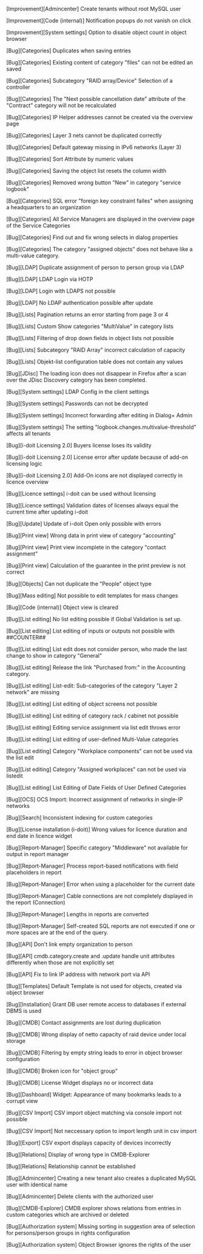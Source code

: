 [Improvement][Admincenter] Create tenants without root MySQL user

[Improvement][Code (internal)] Notification popups do not vanish on click

[Improvement][System settings] Option to disable object count in object browser

[Bug][Categories] Duplicates when saving entries

[Bug][Categories] Existing content of category "files" can not be edited an saved

[Bug][Categories] Subcategory "RAID array/Device" Selection of a controller

[Bug][Categories] The "Next possible cancellation date" attribute of the "Contract" category will not be recalculated

[Bug][Categories] IP Helper addresses cannot be created via the overview page

[Bug][Categories] Layer 3 nets cannot be duplicated correctly

[Bug][Categories] Default gateway missing in IPv6 networks (Layer 3)

[Bug][Categories] Sort Attribute by numeric values

[Bug][Categories] Saving the object list resets the column width

[Bug][Categories] Removed wrong button "New" in category "service logbook"

[Bug][Categories] SQL error "foreign key constraint failes" when assigning a headquarters to an organization

[Bug][Categories] All Service Managers are displayed in the overview page of the Service Categories

[Bug][Categories] Find out and fix wrong selects in dialog properties

[Bug][Categories] The category "assigned objects" does not behave like a multi-value category.

[Bug][LDAP] Duplicate assignment of person to person group via LDAP

[Bug][LDAP] LDAP Login via HOTP

[Bug][LDAP] Login with LDAPS not possible

[Bug][LDAP] No LDAP authentication possible after update

[Bug][Lists] Pagination returns an error starting from page 3 or 4

[Bug][Lists] Custom Show categories "MultiValue" in category lists

[Bug][Lists] Filtering of drop down fields in object lists not possible

[Bug][Lists] Subcategory "RAID Array" incorrect calculation of capacity

[Bug][Lists] Objekt-list configuration table does not contain any values

[Bug][JDisc] The loading icon does not disappear in Firefox after a scan over the JDisc Discovery category has been completed.

[Bug][System settings] LDAP Config in the client settings

[Bug][System settings] Passwords can not be decrypted

[Bug][System settings] Incorrect forwarding after editing in Dialog+ Admin

[Bug][System settings] The setting "logbook.changes.multivalue-threshold" affects all tenants

[Bug][i-doit Licensing 2.0] Buyers license loses its validity

[Bug][i-doit Licensing 2.0] License error after update because of add-on licensing logic

[Bug][i-doit Licensing 2.0] Add-On icons are not displayed correctly in licence overview

[Bug][Licence settings] i-doit can be used without licensing

[Bug][Licence settings] Validation dates of licenses always equal the current time after updating i-doit

[Bug][Update] Update of i-doit Open only possible with errors

[Bug][Print view] Wrong data in print view of category "accounting"

[Bug][Print view] Print view incomplete in the category "contact assignment"

[Bug][Print view] Calculation of the guarantee in the print preview is not correct

[Bug][Objects] Can not duplicate the "People" object type

[Bug][Mass editing] Not possible to edit templates for mass changes

[Bug][Code (internal)] Object view is cleared

[Bug][List editing] No list editing possible if Global Validation is set up.

[Bug][List editing] List editing of inputs or outputs not possible with ##COUNTER##

[Bug][List editing] List edit does not consider person, who made the last change to show in category "General"

[Bug][List editing] Release the link "Purchased from:" in the Accounting category.

[Bug][List editing] List-edit: Sub-categories of the category "Layer 2 network" are missing

[Bug][List editing] List editing of object screens not possible

[Bug][List editing] List editing of category rack / cabinet not possible

[Bug][List editing] Editing service assignment via list edit throws error

[Bug][List editing] List editing of user-defined Multi-Value categories

[Bug][List editing] Category "Workplace components" can not be used via the list edit

[Bug][List editing] Category "Assigned workplaces" can not be used via listedit

[Bug][List editing] List Editing of Date Fields of User Defined Categories

[Bug][OCS] OCS Import: Incorrect assignment of networks in single-IP networks

[Bug][Search] Inconsistent indexing for custom categories

[Bug][License installation (i-doit)] Wrong values for licence duration and end date in licence widget

[Bug][Report-Manager] Specific category "Middleware" not available for output in report manager

[Bug][Report-Manager] Process report-based notifications with field placeholders in report

[Bug][Report-Manager] Error when using a placeholder for the current date

[Bug][Report-Manager] Cable connections are not completely displayed in the report (Connection)

[Bug][Report-Manager] Lengths in reports are converted

[Bug][Report-Manager] Self-created SQL reports are not executed if one or more spaces are at the end of the query.

[Bug][API] Don't link empty organization to person

[Bug][API] cmdb.category.create and .update handle unit attributes differently when those are not explicitly set

[Bug][API] Fix to link IP address with network port via API

[Bug][Templates] Default Template is not used for objects, created via object browser

[Bug][Installation] Grant DB user remote access to databases if external DBMS is used

[Bug][CMDB] Contact assignments are lost during duplication

[Bug][CMDB] Wrong display of netto capacity of raid device under local storage

[Bug][CMDB] Filtering by empty string leads to error in object browser configuration

[Bug][CMDB] Broken icon for "object group"

[Bug][CMDB] License Widget displays no or incorrect data

[Bug][Dashboard] Widget: Appearance of many bookmarks leads to a corrupt view

[Bug][CSV Import] CSV import object matching via console import not possible

[Bug][CSV Import] Not neccessary option to import length unit in csv import

[Bug][Export] CSV export displays capacity of devices incorrectly

[Bug][Relations] Display of wrong type in CMDB-Explorer

[Bug][Relations] Relationship cannot be established

[Bug][Admincenter] Creating a new tenant also creates a duplicated MySQL user with identical name

[Bug][Admincenter] Delete clients with the authorized user

[Bug][CMDB-Explorer] CMDB explorer shows relations from entries in custom categories which are archived or deleted

[Bug][Authorization system] Missing sorting in suggestion area of selection for persons/person groups in rights configuration

[Bug][Authorization system] Object Browser ignores the rights of the user